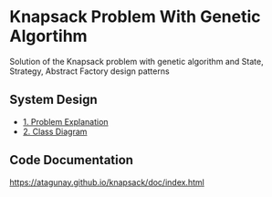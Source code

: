 # Knapsack Problem With Genetic Algortihm
Solution of the Knapsack problem with genetic algorithm and State, Strategy, 
Abstract Factory design patterns

## System Design
* [1. Problem Explanation](/systemDesign/knapsack.md)
* [2. Class Diagram](/systemDesign/classDiagram.md)

## Code Documentation
https://atagunay.github.io/knapsack/doc/index.html
